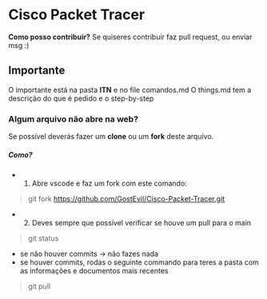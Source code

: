 # Cisco Packet Tracer
**Como posso contribuir?**
Se quiseres contribuir faz pull request, ou enviar msg :)

## Importante
O importante está na pasta **ITN** e no file comandos.md
O things.md tem a descrição do que é pedido e o step-by-step

### Algum arquivo não abre na web?
Se possível deverás fazer um **clone** ou um **fork** deste arquivo. 
##### Como?
- 1) Abre vscode e faz um fork com este comando:
> git fork https://github.com/GostEvil/Cisco-Packet-Tracer.git
- 2) Deves sempre que possível verificar se houve um pull para o main
> git status
* se não houver commits -> não fazes nada
* se houver commits, rodas o seguinte commando para teres a pasta com as informações e documentos mais recentes
> git pull 